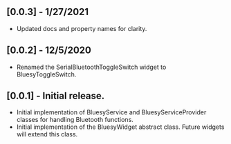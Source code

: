 ## [0.0.3] - 1/27/2021
* Updated docs and property names for clarity.


## [0.0.2] - 12/5/2020
* Renamed the SerialBluetoothToggleSwitch widget to BluesyToggleSwitch.


## [0.0.1] - Initial release.
* Initial implementation of BluesyService and BluesyServiceProvider classes for handling Bluetooth functions.
* Initial implementation of the BluesyWidget abstract class. Future widgets will extend this class.
